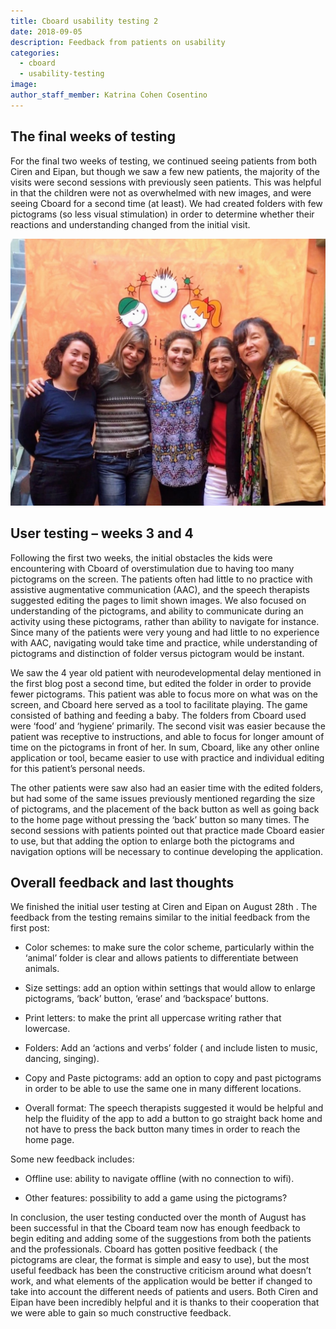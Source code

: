 ```yaml
---
title: Cboard usability testing 2
date: 2018-09-05
description: Feedback from patients on usability
categories:
  - cboard
  - usability-testing
image:
author_staff_member: Katrina Cohen Cosentino
---
```

## The final weeks of testing

For the final two weeks of testing, we continued seeing patients from both Ciren and Eipan, but though we saw a few new patients, the majority of the visits were second sessions with previously seen patients. This was helpful in that the children were not as overwhelmed with new images, and were seeing Cboard for a second time (at least). We had created folders with few pictograms (so less visual stimulation) in order to determine whether their reactions and understanding changed from the initial visit. 

![Eipan](/images/eipam2.jpg) 

## User testing – weeks 3 and 4

Following the first two weeks, the initial obstacles the kids were encountering with Cboard of overstimulation due to having too many pictograms on the screen. The patients often had little to no practice with assistive augmentative communication (AAC), and the speech therapists suggested editing the pages to limit shown images. We also focused on understanding of the pictograms, and ability to communicate during an activity using these pictograms, rather than ability to navigate for instance. Since many of the patients were very young and had little to no experience with AAC, navigating would take time and practice, while understanding of pictograms and distinction of folder versus pictogram would be instant. 

We saw the 4 year old patient with neurodevelopmental delay mentioned in the first blog post a second time, but edited the folder in order to provide fewer pictograms. This patient was able to focus more on what was on the screen, and Cboard here served as a tool to facilitate playing. The game consisted of bathing and feeding a baby. The folders from Cboard used were  ‘food’ and ‘hygiene’ primarily. The second visit was easier because the patient was receptive to instructions, and able to focus for longer amount of time on the pictograms in front of her. In sum, Cboard, like any other online application or tool, became easier to use with practice and individual editing for this patient’s personal needs.

The other patients were saw also had an easier time with the edited folders, but had some of the same issues previously mentioned regarding the size of pictograms, and the placement of the back button as well as going back to the home page without pressing the ‘back’ button so many times. The second sessions with patients pointed out that practice made Cboard easier to use, but that adding the option to enlarge both the pictograms and navigation options will be necessary to continue developing the application.

## Overall feedback and last thoughts

We finished the initial user testing at Ciren and Eipan on August 28th . The feedback from the testing remains similar to the initial feedback from the first post: 

- Color schemes: to make sure the color scheme, particularly within the ‘animal’ folder is clear and allows patients to differentiate between animals. 

- Size settings: add an option within settings that would allow to enlarge pictograms, ‘back’ button, ‘erase’ and ‘backspace’ buttons. 

- Print letters: to make the print all uppercase writing rather that lowercase. 

- Folders: Add an ‘actions and verbs’ folder ( and include listen to music, dancing, singing).

- Copy and Paste pictograms: add an option to copy and past pictograms in order to be able to use the same one in many different locations. 

- Overall format: The speech therapists suggested it would be helpful and help the fluidity of the app to add a button to go straight back home and not have to press the back button many times in order to reach the home page. 

Some new feedback includes:

- Offline use: ability to navigate offline (with no connection to wifi). 

- Other features: possibility to add a game using the pictograms? 

In conclusion, the user testing conducted over the month of August has been successful in that the Cboard team now has enough feedback to begin editing and adding some of the suggestions from both the patients and the professionals. Cboard has gotten positive feedback ( the pictograms are clear, the format is simple and easy to use), but the most useful feedback has been the constructive criticism around what doesn’t work, and what elements of the application would be better if changed to take into account the different needs of patients and users.  Both Ciren and Eipan have been incredibly helpful and it is thanks to their cooperation that we were able to gain so much constructive feedback.

